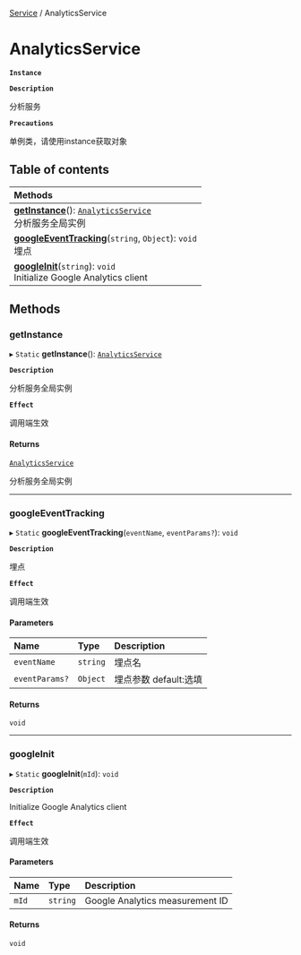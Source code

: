 [Service](../modules/Service.Service.md) / AnalyticsService

# AnalyticsService <Badge type="tip" text="Class" />

**`Instance`**

**`Description`**

分析服务

**`Precautions`**

单例类，请使用instance获取对象

## Table of contents

| Methods |
| :-----|
| **[getInstance](Service.Service.AnalyticsService.md#getinstance)**(): [`AnalyticsService`](Service.Service.AnalyticsService.md) <br> 分析服务全局实例|
| **[googleEventTracking](Service.Service.AnalyticsService.md#googleeventtracking)**(`string`, `Object`): `void` <br> 埋点|
| **[googleInit](Service.Service.AnalyticsService.md#googleinit)**(`string`): `void` <br> Initialize Google Analytics client|

## Methods

### getInstance

▸ `Static` **getInstance**(): [`AnalyticsService`](Service.Service.AnalyticsService.md)

**`Description`**

分析服务全局实例

**`Effect`**

调用端生效

#### Returns

[`AnalyticsService`](Service.Service.AnalyticsService.md)

分析服务全局实例

___

### googleEventTracking

▸ `Static` **googleEventTracking**(`eventName`, `eventParams?`): `void`

**`Description`**

埋点

**`Effect`**

调用端生效

#### Parameters

| Name | Type | Description |
| :------ | :------ | :------ |
| `eventName` | `string` | 埋点名 |
| `eventParams?` | `Object` | 埋点参数 default:选填 |

#### Returns

`void`

___

### googleInit

▸ `Static` **googleInit**(`mId`): `void`

**`Description`**

Initialize Google Analytics client

**`Effect`**

调用端生效

#### Parameters

| Name | Type | Description |
| :------ | :------ | :------ |
| `mId` | `string` | Google Analytics measurement ID |

#### Returns

`void`
